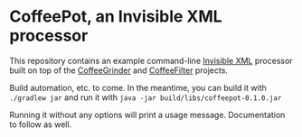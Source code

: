 # CoffeePot, an Invisible XML processor

This repository contains an example command-line [Invisible XML](https://invisiblexml.org/) processor
built on top of the [CoffeeGrinder](https://github.com/nineml/coffeegrinder) and
[CoffeeFilter](https://github.com/nineml/coffeefilter) projects.

Build automation, etc. to come. In the meantime, you can build it with `./gradlew jar` and run it with `java -jar build/libs/coffeepot-0.1.0.jar`

Running it without any options will print a usage message. Documentation to follow as well.

